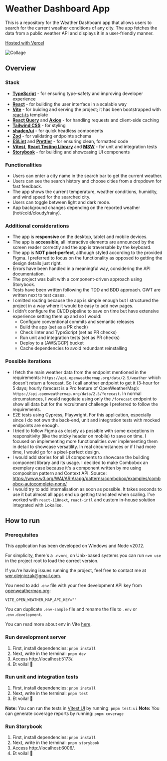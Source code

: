 # Weather Dashboard App

This is a repository for the Weather Dashboard app that allows users to search for the current weather conditions of any city.
The app fetches the data from a public weather API and displays it in a user-friendly manner.

[Hosted with Vercel](https://weather-app-lake-ten-91.vercel.app/)

![Collage](demo\readme-collage.png)

## Overview

### Stack

- **[TypeScript](https://www.typescriptlang.org/)** - for ensuring type-safety and improving developer experience
- **[React](https://react.dev/)** - for building the user interface in a scalable way
- **[Vite](https://vitejs.dev/)** - for buiding and serving the project; it has been bootstrapped with [react-ts](https://vite.new/react-ts) template
- **[React Query](https://tanstack.com/query/v3)** and **[Axios](https://github.com/axios/axios)** - for handling requests and client-side caching
- **[Tailwind CSS](https://tailwindcss.com/)** - for styling
- **[shadcn/ui](https://ui.shadcn.com/)** - for quick headless components
- **[Zod](https://zod.dev/)** - for validating endpoints schema
- **[ESLint](https://eslint.org/)** and **[Prettier](https://prettier.io/)** - for ensuring clean, formatted code
- **[Vitest](https://vitest.dev/)**, **[React Testing Library](https://testing-library.com/docs/react-testing-library/intro/)** and **[MSW](https://mswjs.io/)** - for unit and integration tests
- **[Storybook](https://storybook.js.org/)** - for building and showcasing UI components

### Functionalities

- Users can enter a city name in the search bar to get the current weather.
- Users can see the search history and choose cities from a dropdown for fast feedback.
- The app shows the current temperature, weather conditions, humidity, and wind speed for the searched city.
- Users can toggle between light and dark mode.
- App background changes depending on the reported weather (hot/cold/cloudy/rainy).

### Additional considerations

- The app is **responsive** on the desktop, tablet and mobile devices.
- The app is **accessible**, all interactive elements are announced by the screen reader correctly and the app is traversable by the keyboard.
- The app is **NOT pixel-perfect**, although styled according to the provided Figma. I preferred to focus on the functionality as opposed to getting the design details just right.
- Errors have been handled in a meaningful way, considering the API documentation.
- The project was built with a component-driven approach using Storybook.
- Tests have been written following the TDD and BDD approach. GWT are written next to test cases.
- I omitted routing because the app is simple enough but I structured the project in a way where it would be easy to add new pages.
- I didn't configure the CI/CD pipeline to save on time but have extensive experience setting them up and so I would:
  - Configure conventional commits and semantic releases
  - Build the app (set as a PR check)
  - Check linter and TypeScript (set as PR checks)
  - Run unit and integration tests (set as PR checks)
  - Deploy to a [AWS/GCP] bucket
  - Cache dependencies to avoid redundant reinstalling

### Possible iterations

- I fetch the main weather data from the endpoint mentioned in the requirements: `https://api.openweathermap.org/data/2.5/weather` which doesn't return a forecast. So I call another endpoint to get it (3-hour for 5 days; hourly forecast is a Pro feature of OpenWeatherMap): `https://api.openweathermap.org/data/2.5/forecast`. In normal circumstances, I would negotiate using only the `/forecast` endpoint to show all data but for the recruitment challenge I preferred to follow the requirements.
- E2E tests using Cypress, Playwright. For this application, especially since I do not own the back-end, unit and integration tests with mocked endpoints are enough.
- I tried to follow Figma as closely as possible with some exceptions in responsitivity (like the sticky header on mobile) to save on time. I focused on implementing more functionalities over implementing them in detail to showcase versatility. In real circumstances or if I had more time, I would go for a pixel-perfect design.
- I would add stories for all UI components to showcase the building component library and its usage. I decided to make Combobox an exemplary case because it's a component written by me using composition pattern and Context API. Source: https://www.w3.org/WAI/ARIA/apg/patterns/combobox/examples/combobox-autocomplete-none/
- I would try to add internalisation as soon as possible. It takes seconds to use it but almost all apps end up getting translated when scaling. I've worked with `react-i18next`, `react-intl` and custom in-house solution integrated with Lokalise.

## How to run

### Prerequisites

This application has been developed on Windows and Node v20.12.

For simplicity, there's a `.nvmrc`, on Unix-based systems you can run `nvm use` in the project root to load the correct version.

If you're having issues running the project, feel free to contact me at [wer.olejniczak@gmail.com](mailto:wer.olejniczak@gmail.com).

You need to add `.env` file with your free development API key from [openweathermap.org](https://openweathermap.org/):

```
VITE_OPEN_WEATHER_MAP_API_KEY=""
```

You can duplicate `.env-sample` file and rename the file to `.env` or `.env.development`.

You can read more about env in Vite [here](https://vitejs.dev/guide/env-and-mode).

### Run development server

1. First, install dependencies: `pnpm install`
2. Next, write in the terminal: `pnpm dev`
3. Access http://localhost:5173/.
4. Et voila! 🎉

### Run unit and integration tests

1. First, install dependencies: `pnpm install`
2. Next, write in the terminal: `pnpm test`
3. Et voila! 🎉

**Note:** You can run the tests in [Vitest UI](https://vitest.dev/guide/ui) by running: `pnpm test:ui`
**Note:** You can generate coverage reports by running: `pnpm coverage`

### Run Storybook

1. First, install dependencies: `pnpm install`
2. Next, write in the terminal: `pnpm storybook`
3. Access http://localhost:6006/.
4. Et voila! 🎉
